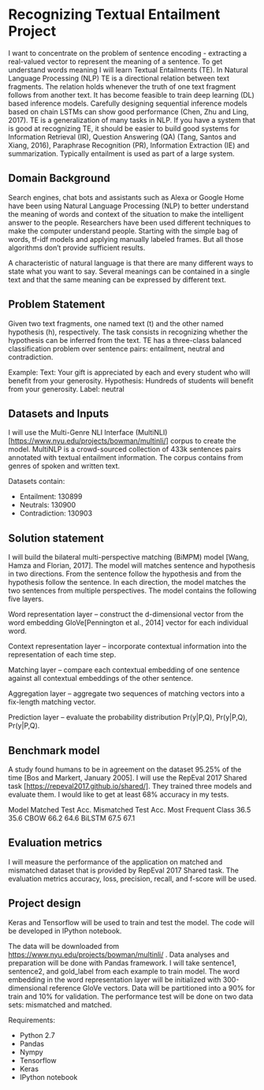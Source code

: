 # Recognizing Textual Entailment Project

I want to concentrate on the problem of sentence encoding - extracting a real-valued vector to represent the meaning of a sentence. To get understand words meaning I will learn Textual Entailments (TE). In Natural Language Processing (NLP) TE is a directional relation between text fragments. The relation holds whenever the truth of one text fragment follows from another text. It has become feasible to train deep learning (DL) based inference models. Carefully designing sequential inference models based on chain LSTMs can show good performance (Chen, Zhu and Ling, 2017). TE is a generalization of many tasks in NLP. If you have a system that is good at recognizing TE, it should be easier to build good systems for Information Retrieval (IR), Question Answering (QA) (Tang, Santos and Xiang, 2016), Paraphrase Recognition (PR), Information Extraction (IE) and summarization. Typically entailment is used as part of a large system.

## Domain Background

Search engines, chat bots and assistants such as Alexa or Google Home have been using Natural Language Processing (NLP) to better understand the meaning of words and context of the situation to make the intelligent answer to the people. Researchers have been used different techniques to make the computer understand people. Starting with the simple bag of words, tf-idf models and applying manually labeled frames. But all those algorithms don’t provide sufficient results.

A characteristic of natural language is that there are many different ways to state what you want to say. Several meanings can be contained in a single text and that the same meaning can be expressed by different text.

## Problem Statement

Given two text fragments, one named text (t) and the other named hypothesis (h), respectively. The task consists in recognizing whether the hypothesis can be inferred from the text. TE has a three-class balanced classification problem over sentence pairs: entailment, neutral and contradiction.

Example:
Text: Your gift is appreciated by each and every student who will benefit from your generosity.
Hypothesis: Hundreds of students will benefit from your generosity.
Label: neutral

## Datasets and Inputs

I will use the Multi-Genre NLI Interface (MultiNLI) [https://www.nyu.edu/projects/bowman/multinli/] corpus to create the model. MultiNLP is a crowd-sourced collection of 433k sentences pairs annotated with textual entailment information. The corpus contains from genres of spoken and written text.

Datasets contain:
* Entailment: 130899
* Neutrals: 130900
* Contradiction: 130903

## Solution statement

I will build the bilateral multi-perspective matching (BiMPM) model [Wang, Hamza and Florian, 2017]. The model will matches sentence and hypothesis in two directions. From the sentence follow the hypothesis and from the hypothesis follow the sentence. In each direction, the model matches the two sentences from multiple perspectives. The model contains the following five layers.

Word representation layer – construct the d-dimensional vector from the word embedding GloVe[Pennington et al., 2014] vector for each individual word.

Context representation layer – incorporate contextual information into the representation of each time step.

Matching layer – compare each contextual embedding of one sentence against all contextual embeddings of the other sentence.

Aggregation layer – aggregate two sequences of matching vectors into a fix-length matching vector.

Prediction layer – evaluate the probability distribution Pr(y|P,Q), Pr(y|P,Q), Pr(y|P,Q).

## Benchmark model

A study found humans to be in agreement on the dataset 95.25% of the time [Bos and Markert, January 2005]. I will use the RepEval 2017 Shared task [https://repeval2017.github.io/shared/]. They trained three models and evaluate them. I would like to get at least 68% accuracy in my tests.

Model 	Matched Test Acc. 	Mismatched Test Acc.
Most Frequent Class	36.5	35.6
CBOW	66.2	64.6
BiLSTM	67.5	67.1

## Evaluation metrics

I will measure the performance of the application on matched and mismatched dataset that is provided by RepEval 2017 Shared task. The evaluation metrics accuracy, loss, precision, recall, and f-score will be used.

## Project design

Keras and Tensorflow will be used to train and test the model. The code will be developed in IPython notebook.

The data will be downloaded from https://www.nyu.edu/projects/bowman/multinli/ . Data analyses and preparation will be done with Pandas framework. I will take sentence1, sentence2, and gold_label from each example to train model. The word embedding in the word representation layer will be initialized with 300-dimensional reference GloVe vectors. Data will be partitioned into a 90% for train and 10% for validation. The performance test will be done on two data sets: mismatched and matched.

Requirements:
*	Python 2.7
* Pandas
*	Nympy
*	Tensorflow
*	Keras
*	IPython notebook

